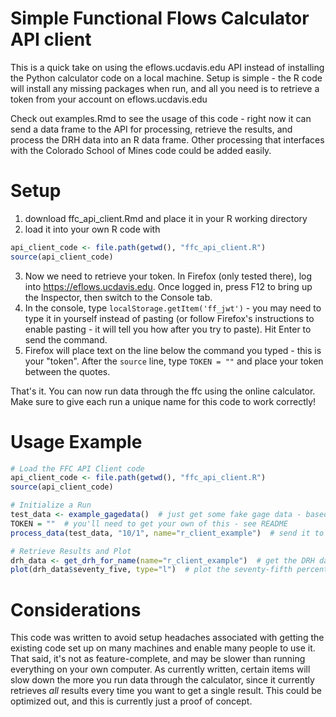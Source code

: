 # Simple Functional Flows Calculator API client
This is a quick take on using the eflows.ucdavis.edu API instead of installing the Python
calculator code on a local machine. Setup is simple - the R code will install any missing
packages when run, and all you need is to retrieve a token from your account on eflows.ucdavis.edu

Check out examples.Rmd to see the usage of this code - right now it can send a data frame to
the API for processing, retrieve the results, and process the DRH data into an R data frame.
Other processing that interfaces with the Colorado School of Mines code could be added easily.

# Setup
1. download ffc_api_client.Rmd and place it in your R working directory
2. load it into your own R code with
```r
api_client_code <- file.path(getwd(), "ffc_api_client.R")
source(api_client_code)
```
3. Now we need to retrieve your token. In Firefox (only tested there), log into https://eflows.ucdavis.edu. Once logged in, press F12 to bring up the Inspector, then switch to the Console tab.
4. In the console, type `localStorage.getItem('ff_jwt')` - you may need to type it in yourself instead of pasting (or follow Firefox's
instructions to enable pasting - it will tell you how after you try to paste). Hit Enter to send the command. 
5. Firefox will place text on the line below the command you typed - this is your "token". After the `source` line, type `TOKEN = ""` and place your token between the quotes.

That's it. You can now run data through the ffc using the online calculator. Make sure to give each run a unique name for this
code to work correctly!

# Usage Example
```r
# Load the FFC API Client code
api_client_code <- file.path(getwd(), "ffc_api_client.R")
source(api_client_code)

# Initialize a Run
test_data <- example_gagedata()  # just get some fake gage data - based on Daniel Philippus' code
TOKEN = ""  # you'll need to get your own of this - see README
process_data(test_data, "10/1", name="r_client_example")  # send it to the FFC online to process

# Retrieve Results and Plot
drh_data <- get_drh_for_name(name="r_client_example")  # get the DRH data as a data frame with percentiles for columns and days for rows
plot(drh_data$seventy_five, type="l")  # plot the seventy-fifth percentile DRH
```

# Considerations
This code was written to avoid setup headaches associated with getting the existing code set up on many machines and enable many people
to use it. That said, it's not as feature-complete, and may be slower than running everything on your own computer. As currently written,
certain items will slow down the more you run data through the calculator, since it currently retrieves *all* results every time you
want to get a single result. This could be optimized out, and this is currently just a proof of concept.